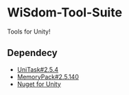 # WiSdom-Tool-Suite
Tools for Unity!

## Dependecy
- [UniTask#2.5.4](https://github.com/Cysharp/UniTask)
- [MemoryPack#2.5.140](https://github.com/MessagePack-CSharp/MessagePack-CSharp)
- [Nuget for Unity](https://github.com/GlitchEnzo/NuGetForUnity)
